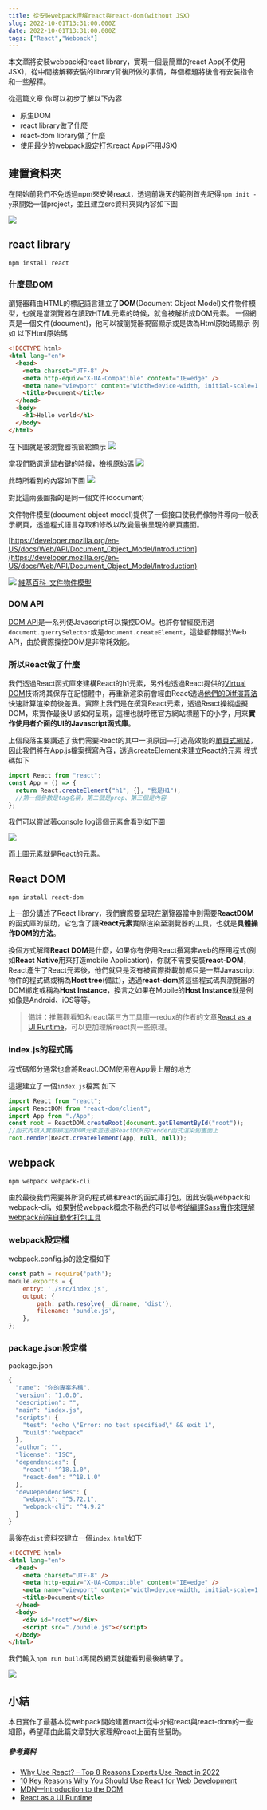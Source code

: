 ```yaml
---
title: 從安裝webpack理解react與react-dom(without JSX)
slug: 2022-10-01T13:31:00.000Z
date: 2022-10-01T13:31:00.000Z
tags: ["React","Webpack"]
---
```


本文章將安裝webpack和react library，實現一個最簡單的react App(不使用JSX)，從中間接解釋安裝的library背後所做的事情，每個標題將後會有安裝指令和一些解釋。

從這篇文章
你可以初步了解以下內容
- 原生DOM
- react library做了什麼
- react-dom library做了什麼
- 使用最少的webpack設定打包react App(不用JSX)

## 建置資料夾

在開始前我們不免透過npm來安裝react，透過前幾天的範例首先記得`npm init -y`來開始一個project，並且建立src資料夾與內容如下圖

![](https://i.imgur.com/tVawFBd.png)

## react library

`npm install react` 

### 什麼是DOM

瀏覽器藉由HTML的標記語言建立了**DOM**(Document Object Model)文件物件模型，也就是當瀏覽器在讀取HTML元素的時候，就會被解析成DOM元素。
一個網頁是一個文件(document)，他可以被瀏覽器視窗顯示或是做為Html原始碼顯示
例如
以下Html原始碼
```html
<!DOCTYPE html>
<html lang="en">
  <head>
    <meta charset="UTF-8" />
    <meta http-equiv="X-UA-Compatible" content="IE=edge" />
    <meta name="viewport" content="width=device-width, initial-scale=1.0" />
    <title>Document</title>
  </head>
  <body>
    <h1>Hello world</h1>
  </body>
</html>

```
在下圖就是被瀏覽器視窗給顯示
![](https://i.imgur.com/uTE4vSD.png)

當我們點選滑鼠右鍵的時候，檢視原始碼
![](https://i.imgur.com/r09c0Nh.png)

此時所看到的內容如下圖
![](https://i.imgur.com/m0ARfdY.png)

對比這兩張圖指的是同一個文件(document)

文件物件模型(document object model)提供了一個接口使我們像物件導向一般表示網頁，透過程式語言存取和修改以改變最後呈現的網頁畫面。

[https://developer.mozilla.org/en-US/docs/Web/API/Document_Object_Model/Introduction](https://developer.mozilla.org/en-US/docs/Web/API/Document_Object_Model/Introduction)

![](https://i.imgur.com/lKuffJs.png)
[維基百科-文件物件模型](https://zh.wikipedia.org/zh-tw/%E6%96%87%E6%A1%A3%E5%AF%B9%E8%B1%A1%E6%A8%A1%E5%9E%8B)


### DOM API
[DOM API](https://developer.mozilla.org/zh-TW/docs/Web/API/Document_Object_Model)是一系列使Javascript可以操控DOM。也許你曾經使用過`document.querrySelector`或是`document.createElement`，這些都隸屬於Web API，由於實際操控DOM是非常耗效能。

### 所以React做了什麼

我們透過React函式庫來建構React的h1元素，另外也透過React提供的[Virtual DOM](https://reactjs.org/docs/faq-internals.html#gatsby-focus-wrapper)技術將其保存在記憶體中，再重新渲染前會經由React透過[他們的Diff演算法](https://reactjs.org/docs/reconciliation.html#the-diffing-algorithm)快速計算渲染前後差異。實際上我們是在撰寫React元素，透過React操縱虛擬DOM，來實作最後UI該如何呈現，這裡也就呼應官方網站標題下的小字，用來**實作使用者介面的UI的Javascript函式庫**。


上個段落主要講述了我們需要React的其中一項原因—打造高效能的[單頁式網站](https://zh.wikipedia.org/zh-tw/%E5%8D%95%E9%A1%B5%E5%BA%94%E7%94%A8)，因此我們將在App.js檔案撰寫內容，透過createElement來建立React的元素
程式碼如下

```javascript
import React from "react";
const App = () => {
  return React.createElement("h1", {}, "我是H1");
  //第一個參數是tag名稱，第二個是prop、第三個是內容
};
```

我們可以嘗試著console.log這個元素會看到如下圖

![](https://i.imgur.com/5zGFosP.png)

而上圖元素就是React的元素。

## React DOM

`npm install react-dom`

上一部分講述了React library，我們實際要呈現在瀏覽器當中則需要**ReactDOM**的函式庫的幫助，它包含了讓**React元素**實際渲染至瀏覽器的工具，也就是**具體操作DOM的方法**。

換個方式解釋**React DOM**是什麼，如果你有使用React撰寫非web的應用程式(例如**React Native**用來打造mobile Application)，你就不需要安裝**react-DOM**，React產生了React元素後，他們就只是沒有被實際掛載前都只是一群Javascript物件的程式碼或稱為**Host tree**(備註)，透過**react-dom**將這些程式碼與瀏覽器的DOM綁定或稱為**Host Instance**，換言之如果在Mobile的**Host Instance**就是例如像是Android、iOS等等。

> 備註：推薦觀看知名react第三方工具庫—redux的作者的文章[React as a UI Runtime](https://overreacted.io/react-as-a-ui-runtime/)，可以更加理解react與一些原理。

### index.js的程式碼

程式碼部分通常也會將React.DOM使用在App最上層的地方

這邊建立了一個`index.js`檔案
如下
```javascript
import React from "react";
import ReactDOM from "react-dom/client";
import App from "./App";
const root = ReactDOM.createRoot(document.getElementById("root"));
//函式內填入實際綁定的DOM元素並透過ReactDOM的render函式渲染到畫面上
root.render(React.createElement(App, null, null));
```

## webpack

`npm webpack webpack-cli`

由於最後我們需要將所寫的程式碼和react的函式庫打包，因此安裝webpack和webpack-cli，如果對於webpack概念不熟悉的可以參考[從編譯Sass實作來理解webpack前端自動化打包工具](/tech-page/2022-09-28%20Wed)

### webpack設定檔
webpack.config.js的設定檔如下

```javascript
const path = require('path');
module.exports = {
    entry: './src/index.js',
    output: {
        path: path.resolve(__dirname, 'dist'),
        filename: 'bundle.js',
    },
};
```

### package.json設定檔
package.json
```javascript
{
  "name": "你的專案名稱",
  "version": "1.0.0",
  "description": "",
  "main": "index.js",
  "scripts": {
    "test": "echo \"Error: no test specified\" && exit 1",
    "build":"webpack"
  },
  "author": "",
  "license": "ISC",
  "dependencies": {
    "react": "^18.1.0",
    "react-dom": "^18.1.0"
  },
  "devDependencies": {
    "webpack": "^5.72.1",
    "webpack-cli": "^4.9.2"
  }
}

```

最後在`dist`資料夾建立一個`index.html`如下

```html
<!DOCTYPE html>
<html lang="en">
  <head>
    <meta charset="UTF-8" />
    <meta http-equiv="X-UA-Compatible" content="IE=edge" />
    <meta name="viewport" content="width=device-width, initial-scale=1.0" />
    <title>Document</title>
  </head>
  <body>
    <div id="root"></div>
    <script src="./bundle.js"></script>
  </body>
</html>
```

我們輸入`npm run build`再開啟網頁就能看到最後結果了。

![](https://i.imgur.com/jGryl9S.png)

## 小結

本日實作了最基本從webpack開始建置react從中介紹react與react-dom的一些細節，希望藉由此篇文章對大家理解react上面有些幫助。

##### 參考資料

- [Why Use React? – Top 8 Reasons Experts Use React in 2022](https://www.monocubed.com/blog/why-use-react/)
- [10 Key Reasons Why You Should Use React for Web Development](https://www.techmagic.co/blog/why-we-use-react-js-in-the-development/)
- [MDN—Introduction to the DOM](https://developer.mozilla.org/en-US/docs/Web/API/Document_Object_Model/Introduction#what_is_the_dom)
- [React as a UI Runtime](https://overreacted.io/zh-hans/react-as-a-ui-runtime/)